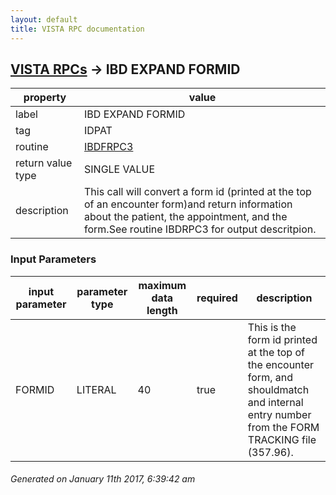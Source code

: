 ```yaml
---
layout: default
title: VISTA RPC documentation
---
```




## [VISTA RPCs](TableOfContent.md) &#8594; IBD EXPAND FORMID 

 property | value 
--- | --- 
 label | IBD EXPAND FORMID
 tag | IDPAT
 routine | [IBDFRPC3](http://code.osehra.org/dox/Routine_IBDFRPC3_source.html)
 return value type | SINGLE VALUE
 description | This call will convert a form id (printed at the top of an encounter form)and return information about the patient, the appointment, and the form.See routine IBDRPC3 for output descritpion.

### Input Parameters

| input parameter | parameter type | maximum data length | required | description | 
| --- | --- | --- | --- | --- | 
| FORMID | LITERAL | 40 | true | This is the form id printed at the top of the encounter form, and shouldmatch and internal entry number from the FORM TRACKING file (357.96). | 




 ###### Generated on January 11th 2017, 6:39:42 am